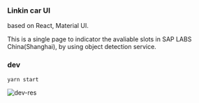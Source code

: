 ### Linkin car UI

based on React, Material UI.

This is a single page to indicator the avaliable slots in SAP LABS China(Shanghai), by using object detection service.

### dev

```
yarn start
```
![dev-res](https://github.wdf.sap.corp/InnoChallenge-Team3201-LinkingPark/linkin-car-ui/blob/e9c647882212608b21fabe30a8f7a4dd3fa75c15/src/model/imgs/dev-res.png?raw=true)